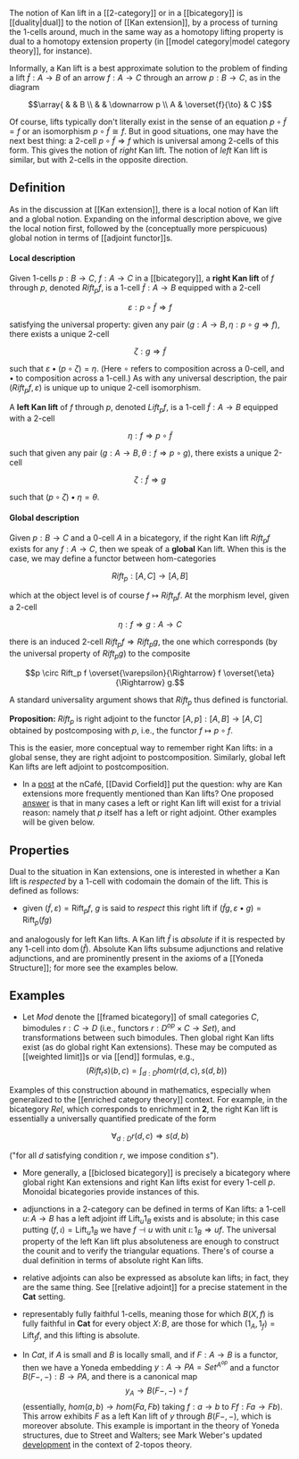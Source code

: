The notion of Kan lift in a [[2-category]] or in a [[bicategory]] is [[duality|dual]] to the notion of [[Kan extension]], by a process of turning the 1-cells around, much in the same way as a homotopy lifting property is dual to a homotopy extension property (in [[model category|model category theory]], for instance). 

Informally, a Kan lift is a best approximate solution to the problem of finding a lift $\widetilde{f}: A \to B$ of an arrow $f: A \to C$ through an arrow $p: B \to C$, as in the diagram 

$$\array{
 & & B \\
 & & \downarrow p \\
A & \overset{f}{\to} & C
}$$

Of course, lifts typically don't literally exist in the sense of an equation $p \circ \widetilde{f} = f$ or an isomorphism $p \circ \widetilde{f} \cong f$. But in good situations, one may have the next best thing: a 2-cell $p \circ \widetilde{f} \Rightarrow f$ which is universal among 2-cells of this form. This gives the notion of _right_ Kan lift. The notion of _left_ Kan lift is similar, but with 2-cells in the opposite direction. 

## Definition ## 

As in the discussion at [[Kan extension]], there is a local notion of Kan lift and a global notion. Expanding on the informal description above, we give the local notion first, followed by the (conceptually more perspicuous) global notion in terms of [[adjoint functor]]s. 

#### Local description ####

Given 1-cells $p: B \to C$, $f: A \to C$ in a [[bicategory]], a **right Kan lift** of $f$ through $p$, denoted $Rift_p f$, is a 1-cell $\widetilde{f}: A \to B$ equipped with a 2-cell 

$$\varepsilon: p \circ \widetilde{f} \Rightarrow f$$ 

satisfying the universal property: given any pair $(g: A \to B, \eta: p \circ g \Rightarrow f)$, there exists a unique 2-cell 

$$\zeta: g \Rightarrow \widetilde{f}$$ 

such that $\varepsilon \bullet (p \circ \zeta) = \eta$. (Here $\circ$ refers to composition across a 0-cell, and $\bullet$ to composition across a 1-cell.) As with any universal description, the pair $(Rift_p f, \varepsilon)$ is unique up to unique 2-cell isomorphism. 

A **left Kan lift** of $f$ through $p$, denoted $Lift_p f$, is a 1-cell $\widetilde{f}: A \to B$ equipped with a 2-cell 

$$\eta: f \Rightarrow p \circ \widetilde{f}$$ 

such that given any pair $(g: A \to B, \theta: f \Rightarrow p \circ g)$, there exists a unique 2-cell 

$$\zeta: \widetilde{f} \Rightarrow g$$ 

such that $(p \circ \zeta) \bullet \eta = \theta$. 

#### Global description #### 

Given $p: B \to C$ and a 0-cell $A$ in a bicategory, if the right Kan lift $Rift_p f$ exists for any $f: A \to C$, then we speak of a **global** Kan lift. When this is the case, we may define a functor between hom-categories 

$$Rift_p: [A, C] \to [A, B]$$ 

which at the object level is of course $f \mapsto Rift_p f$. At the morphism level, given a 2-cell 

$$\eta: f \Rightarrow g: A \to C$$ 

there is an induced 2-cell $Rift_p f \Rightarrow Rift_p g$, the one which corresponds (by the universal property of $Rift_p g$) to the composite 

$$p \circ Rift_p f \overset{\varepsilon}{\Rightarrow} f \overset{\eta}{\Rightarrow} g.$$ 

A standard universality argument shows that $Rift_p$ thus defined is functorial. 

**Proposition:** $Rift_p$ is right adjoint to the functor 
$[A, p]: [A, B] \to [A, C]$ obtained by postcomposing with $p$, i.e., the functor $f \mapsto p \circ f$. 

This is the easier, more conceptual way to remember right Kan lifts: in a global sense, they are right adjoint to postcomposition. Similarly, global left Kan lifts are left adjoint to postcomposition. 

* In a [post](http://golem.ph.utexas.edu/category/2009/06/kan_lifts.html) at the nCaf&eacute;, [[David Corfield]] put the question: why are Kan extensions more frequently mentioned than Kan lifts? One proposed [answer](http://golem.ph.utexas.edu/category/2009/06/kan_lifts.html#c024705) is that in many cases a left or right Kan lift will exist for a trivial reason: namely that $p$ itself has a left or right adjoint. Other examples will be given below.

## Properties ##

Dual to the situation in Kan extensions, one is interested in whether a Kan lift is _respected_ by a 1-cell with codomain the domain of the lift. This is defined as follows:

- given $(\widetilde{f}, \varepsilon) = \mathop{Rift}_p f$, $g$ is said to _respect_ this right lift if $(\widetilde{f}g, \varepsilon \bullet g) = \mathop{Rift}_p(fg)$

and analogously for left Kan lifts. A Kan lift $\widehat{f}$ is _absolute_ if it is respected by any 1-cell into $\mathop{dom}(\widehat{f})$. Absolute Kan lifts subsume adjunctions and relative adjunctions, and are prominently present in the axioms of a [[Yoneda Structure]]; for more see the examples below.

## Examples ## 

* Let $Mod$ denote the [[framed bicategory]] of small categories $C$, bimodules $r: C \to D$ (i.e., functors $r: D^{op} \times C \to Set$), and transformations between such bimodules. Then global right Kan lifts exist (as do global right Kan extensions). These may be computed as [[weighted limit]]s or via [[end]] formulas, e.g., 
$$(Rift_r s)(b, c) = \int_{d: D} hom(r(d, c), s(d, b))$$

Examples of this construction abound in mathematics, especially when generalized to the [[enriched category theory]] context. For example, in the bicategory $Rel$, which corresponds to enrichment in $\mathbf{2}$, the right Kan lift is essentially a universally quantified predicate of the form 

$$\forall_{d: D} r(d, c) \Rightarrow s(d, b)$$ 

("for all $d$ satisfying condition $r$, we impose condition $s$"). 

* More generally, a [[biclosed bicategory]] is precisely a bicategory where global right Kan extensions and right Kan lifts exist for every 1-cell $p$. Monoidal bicategories provide instances of this. 

* adjunctions in a 2-category can be defined in terms of Kan lifts: a 1-cell $u\colon A \to B$ has a left adjoint iff $\mathop{Lift}_u 1_B$ exists and is absolute; in this case putting $(f,\iota) = \mathop{Lift}_u 1_B$ we have $f \dashv u$ with unit $\iota \colon 1_B \Rightarrow u f$. The universal property of the left Kan lift plus absoluteness are enough to construct the counit and to verify the triangular equations. There's of course a dual definition in terms of absolute right Kan lifts.

* relative adjoints can also be expressed as absolute kan lifts; in fact, they are the same thing. See [[relative adjoint]] for a precise statement in the $\mathbf{Cat}$ setting.

* representably fully faithful 1-cells, meaning those for which $B(X,f)$ is fully faithful in $\mathbf{Cat}$ for every object $X\colon B$, are those for which $(1_A, 1_f) = \mathop{Lift}_f f$, and this lifting is absolute.

* In $Cat$, if $A$ is small and $B$ is locally small, and if $F: A \to B$ is a functor, then we have a Yoneda embedding $y: A \to P A = Set^{A^{op}}$ and a functor $B(F-, -): B \to P A$, and there is a canonical map 
$$y_A \to B(F-, -) \circ f$$ 
(essentially, $hom(a, b) \to hom(F a, F b)$ taking $f: a \to b$ to $F f: F a \to F b$). This arrow exhibits $F$ as a left Kan lift of $y$ through $B(F-, -)$, which is moreover absolute. This example is important in the theory of Yoneda structures, due to Street and Walters; see Mark Weber's updated [development](http://www.pps.jussieu.fr/~weber/Two-toposes4.pdf) in the context of 2-topos theory. 
